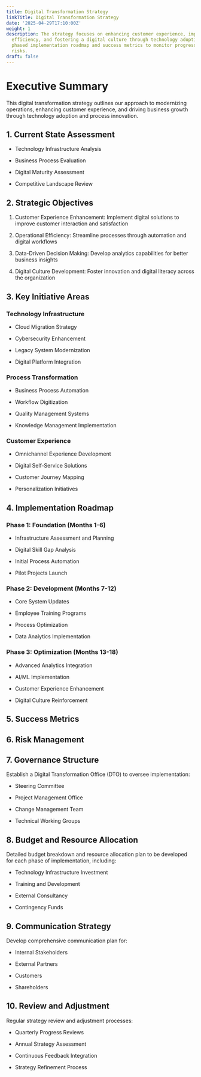 ```yaml
---
title: Digital Transformation Strategy
linkTitle: Digital Transformation Strategy
date: '2025-04-29T17:10:00Z'
weight: 1
description: The strategy focuses on enhancing customer experience, improving operational
  efficiency, and fostering a digital culture through technology adoption, with a
  phased implementation roadmap and success metrics to monitor progress and mitigate
  risks.
draft: false
---
```



# Executive Summary

This digital transformation strategy outlines our approach to modernizing operations, enhancing customer experience, and driving business growth through technology adoption and process innovation.

## 1. Current State Assessment

- Technology Infrastructure Analysis

- Business Process Evaluation

- Digital Maturity Assessment

- Competitive Landscape Review

## 2. Strategic Objectives

1. Customer Experience Enhancement: Implement digital solutions to improve customer interaction and satisfaction

1. Operational Efficiency: Streamline processes through automation and digital workflows

1. Data-Driven Decision Making: Develop analytics capabilities for better business insights

1. Digital Culture Development: Foster innovation and digital literacy across the organization

## 3. Key Initiative Areas

### Technology Infrastructure

- Cloud Migration Strategy

- Cybersecurity Enhancement

- Legacy System Modernization

- Digital Platform Integration

### Process Transformation

- Business Process Automation

- Workflow Digitization

- Quality Management Systems

- Knowledge Management Implementation

### Customer Experience

- Omnichannel Experience Development

- Digital Self-Service Solutions

- Customer Journey Mapping

- Personalization Initiatives

## 4. Implementation Roadmap

### Phase 1: Foundation (Months 1-6)

- Infrastructure Assessment and Planning

- Digital Skill Gap Analysis

- Initial Process Automation

- Pilot Projects Launch

### Phase 2: Development (Months 7-12)

- Core System Updates

- Employee Training Programs

- Process Optimization

- Data Analytics Implementation

### Phase 3: Optimization (Months 13-18)

- Advanced Analytics Integration

- AI/ML Implementation

- Customer Experience Enhancement

- Digital Culture Reinforcement

## 5. Success Metrics

<!-- Unsupported block type: toggle -->

<!-- Unsupported block type: toggle -->

<!-- Unsupported block type: toggle -->

## 6. Risk Management

<!-- Unsupported block type: callout -->

## 7. Governance Structure

Establish a Digital Transformation Office (DTO) to oversee implementation:

- Steering Committee

- Project Management Office

- Change Management Team

- Technical Working Groups

## 8. Budget and Resource Allocation

Detailed budget breakdown and resource allocation plan to be developed for each phase of implementation, including:

- Technology Infrastructure Investment

- Training and Development

- External Consultancy

- Contingency Funds

## 9. Communication Strategy

Develop comprehensive communication plan for:

- Internal Stakeholders

- External Partners

- Customers

- Shareholders

## 10. Review and Adjustment

Regular strategy review and adjustment processes:

- Quarterly Progress Reviews

- Annual Strategy Assessment

- Continuous Feedback Integration

- Strategy Refinement Process